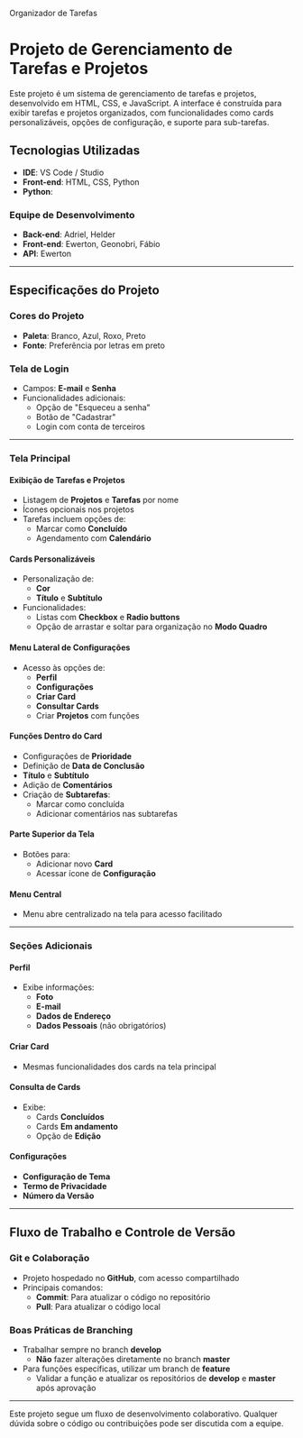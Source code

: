 Organizador de Tarefas

# Projeto de Gerenciamento de Tarefas e Projetos

Este projeto é um sistema de gerenciamento de tarefas e projetos, desenvolvido em HTML, CSS, e JavaScript. A interface é construída para exibir tarefas e projetos organizados, com funcionalidades como cards personalizáveis, opções de configuração, e suporte para sub-tarefas.

## Tecnologias Utilizadas
- **IDE**: VS Code / Studio
- **Front-end**: HTML, CSS, Python
- **Python**:

### Equipe de Desenvolvimento
- **Back-end**: Adriel, Helder
- **Front-end**: Ewerton, Geonobri, Fábio
- **API**: Ewerton

---

## Especificações do Projeto

### Cores do Projeto
- **Paleta**: Branco, Azul, Roxo, Preto
- **Fonte**: Preferência por letras em preto

### Tela de Login
- Campos: **E-mail** e **Senha**
- Funcionalidades adicionais:
  - Opção de "Esqueceu a senha"
  - Botão de "Cadastrar"
  - Login com conta de terceiros

---

### Tela Principal

#### Exibição de Tarefas e Projetos
- Listagem de **Projetos** e **Tarefas** por nome
- Ícones opcionais nos projetos
- Tarefas incluem opções de:
  - Marcar como **Concluído**
  - Agendamento com **Calendário**

#### Cards Personalizáveis
- Personalização de:
  - **Cor**
  - **Título** e **Subtítulo**
- Funcionalidades:
  - Listas com **Checkbox** e **Radio buttons**
  - Opção de arrastar e soltar para organização no **Modo Quadro**

#### Menu Lateral de Configurações
- Acesso às opções de:
  - **Perfil**
  - **Configurações**
  - **Criar Card**
  - **Consultar Cards**
  - Criar **Projetos** com funções

#### Funções Dentro do Card
- Configurações de **Prioridade**
- Definição de **Data de Conclusão**
- **Título** e **Subtítulo**
- Adição de **Comentários**
- Criação de **Subtarefas**:
  - Marcar como concluída
  - Adicionar comentários nas subtarefas

#### Parte Superior da Tela
- Botões para:
  - Adicionar novo **Card**
  - Acessar ícone de **Configuração**

#### Menu Central
- Menu abre centralizado na tela para acesso facilitado

---

### Seções Adicionais

#### Perfil
- Exibe informações:
  - **Foto**
  - **E-mail**
  - **Dados de Endereço**
  - **Dados Pessoais** (não obrigatórios)

#### Criar Card
- Mesmas funcionalidades dos cards na tela principal

#### Consulta de Cards
- Exibe:
  - Cards **Concluídos**
  - Cards **Em andamento**
  - Opção de **Edição**

#### Configurações
- **Configuração de Tema**
- **Termo de Privacidade**
- **Número da Versão**

---

## Fluxo de Trabalho e Controle de Versão

### Git e Colaboração
- Projeto hospedado no **GitHub**, com acesso compartilhado
- Principais comandos:
  - **Commit**: Para atualizar o código no repositório
  - **Pull**: Para atualizar o código local

### Boas Práticas de Branching
- Trabalhar sempre no branch **develop**
  - **Não** fazer alterações diretamente no branch **master**
- Para funções específicas, utilizar um branch de **feature**
  - Validar a função e atualizar os repositórios de **develop** e **master** após aprovação

---

Este projeto segue um fluxo de desenvolvimento colaborativo. Qualquer dúvida sobre o código ou contribuições pode ser discutida com a equipe.

